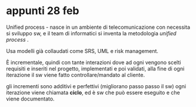 # appunti 28 feb 


Unified process -  nasce in un ambiente di telecomunicazione con necessita si sviluppo sw, e il team di informatici si inventa la metodologia _unified process_ .  

Usa modelli già collaudati come SRS, UML e risk management.

È incrementale, quindi con tante interazioni dove ad ogni vengono scelti requisiti e inseriti nel progetto, implementati e poi validati, alla fine di ogni iterazione il sw viene fatto controllare/mandato al cliente.  

gli incrementi sono additivi e perfettivi (migliorano passo passo il sw)
ogni iterazione viene chiamata **ciclo**, ed è sw che può essere eseguito e che viene documentato.  

